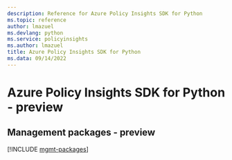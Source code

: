 ```yaml
---
description: Reference for Azure Policy Insights SDK for Python
ms.topic: reference
author: lmazuel
ms.devlang: python
ms.service: policyinsights
ms.author: lmazuel
title: Azure Policy Insights SDK for Python
ms.data: 09/14/2022
---
```

# Azure Policy Insights SDK for Python - preview

## Management packages - preview
[!INCLUDE [mgmt-packages](policy-insights-mgmt-index.md)]